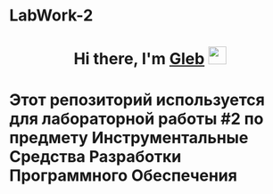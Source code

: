 # LabWork-2
<h1 align="center">Hi there, I'm <a href="https://instagram.com/steve_boobs?r=nametag" target="_blank">Gleb</a> 
<img src="https://github.com/blackcater/blackcater/raw/main/images/Hi.gif" height="32"/></h1>

# Этот репозиторий используется для лабораторной работы #2 по предмету Инструментальные Средства Разработки Программного Обеспечения
